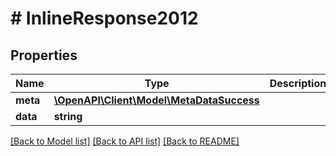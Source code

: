 # # InlineResponse2012

## Properties

Name | Type | Description | Notes
------------ | ------------- | ------------- | -------------
**meta** | [**\OpenAPI\Client\Model\MetaDataSuccess**](MetaDataSuccess.md) |  | [optional] 
**data** | **string** |  | [optional] 

[[Back to Model list]](../../README.md#documentation-for-models) [[Back to API list]](../../README.md#documentation-for-api-endpoints) [[Back to README]](../../README.md)


